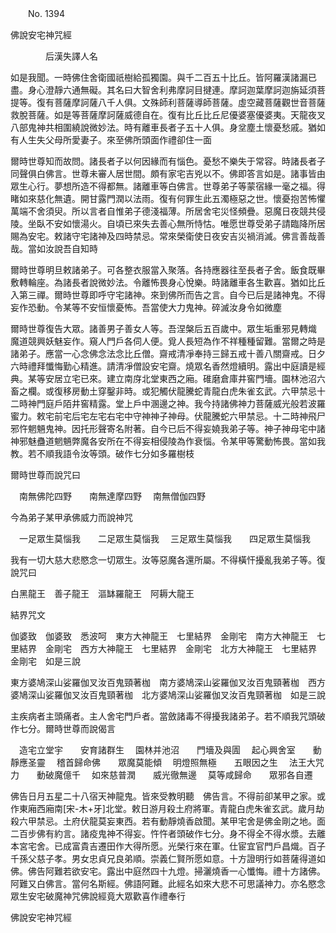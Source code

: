 ﻿　　No. 1394

佛說安宅神咒經

　　　　后漢失譯人名


如是我聞。一時佛住舍衛國祇樹給孤獨園。與千二百五十比丘。皆阿羅漢諸漏已盡。身心澄靜六通無礙。其名曰大智舍利弗摩訶目揵連。摩訶迦葉摩訶迦旃延須菩提等。復有菩薩摩訶薩八千人俱。文殊師利菩薩導師菩薩。虛空藏菩薩觀世音菩薩救脫菩薩。如是等菩薩摩訶薩威德自在。復有比丘比丘尼優婆塞優婆夷。天龍夜叉八部鬼神共相圍繞說微妙法。時有離車長者子五十人俱。身坌塵土懷憂愁戚。猶如有人生失父母所愛妻子。來至佛所頭面作禮卻住一面

爾時世尊知而故問。諸長者子以何因緣而有惱色。憂愁不樂失于常容。時諸長者子同聲俱白佛言。世尊未審人居世間。頗有家宅吉兇以不。佛即答言如是。諸事皆由眾生心行。夢想所造不得都無。諸離車等白佛言。世尊弟子等蒙宿緣一毫之福。得睹如來慈化無遺。開甘露門潤以法雨。復有何罪生此五濁極惡之世。懷憂抱苦怖懼萬端不舍須臾。所以言者自惟弟子德淺福薄。所居舍宅災怪頻疊。惡魔日夜競共侵陵。坐臥不安如懷湯火。自頃已來失去善心無所恃怙。唯愿世尊受弟子請臨降所居賜為安宅。敕諸守宅諸神及四時禁忌。常來榮衛使日夜安吉災禍消滅。佛言善哉善哉。當如汝說吾自知時

爾時世尊明旦敕諸弟子。可各整衣服當入聚落。各持應器往至長者子舍。飯食既畢敷轉輪座。為諸長者說微妙法。令離怖畏身心悅樂。時諸離車各生歡喜。猶如比丘入第三禪。爾時世尊即呼守宅諸神。來到佛所而告之言。自今已后是諸神鬼。不得妄作恐動。令某等不安恒懷憂怖。吾當使大力鬼神。碎滅汝身令如微塵

爾時世尊復告大眾。諸善男子善女人等。吾涅槃后五百歲中。眾生垢重邪見轉熾　魔道競興妖魅妄作。窺人門戶各伺人便。覓人長短為作不祥種種留難。當爾之時是諸弟子。應當一心念佛念法念比丘僧。齋戒清凈奉持三歸五戒十善八關齋戒。日夕六時禮拜懺悔勤心精進。請清凈僧設安宅齋。燒眾名香然燈續明。露出中庭讀是經典。某等安居立宅已來。建立南庌北堂東西之廂。碓磨倉庫井窖門墻。園林池沼六畜之欄。或復移房動土穿鑿非時。或犯觸伏龍騰蛇青龍白虎朱雀玄武。六甲禁忌十二時神門庭戶陌井窖精露。堂上戶中溷邊之神。我今持諸佛神力菩薩威光般若波羅蜜力。敕宅前宅后宅左宅右宅中守神神子神母。伏龍騰蛇六甲禁忌。十二時神飛尸邪忤魍魎鬼神。因托形聲寄名附著。自今已后不得妄嬈我弟子等。神子神母宅中諸神邪魅蠱道魍魎弊魔各安所在不得妄相侵陵為作衰惱。令某甲等驚動怖畏。當如我教。若不順我語令汝等頭。破作七分如多羅樹枝

爾時世尊而說咒曰

　南無佛陀四野　　南無達摩四野
　南無僧伽四野　

今為弟子某甲承佛威力而說神咒

　一足眾生莫惱我　　二足眾生莫惱我
　三足眾生莫惱我　　四足眾生莫惱我　

我有一切大慈大悲愍念一切眾生。汝等惡魔各還所屬。不得橫忓擾亂我弟子等。復說咒曰

白黑龍王　善子龍王　漚缽羅龍王　阿耨大龍王

結界咒文

伽婆致　伽婆致　悉波呵　東方大神龍王　七里結界　金剛宅　南方大神龍王　七里結界　金剛宅　西方大神龍王　七里結界　金剛宅　北方大神龍王　七里結界　金剛宅　如是三說

東方婆鳩深山娑羅伽叉汝百鬼頸著枷　南方婆鳩深山娑羅伽叉汝百鬼頸著枷　西方婆鳩深山娑羅伽叉汝百鬼頸著枷　北方婆鳩深山娑羅伽叉汝百鬼頸著枷　如是三說

主疾病者主頭痛者。主人舍宅門戶者。當斂諸毒不得擾我諸弟子。若不順我咒頭破作七分。爾時世尊而說偈言

　造宅立堂宇　　安育諸群生
　園林并池沼　　門墻及與圊
　起心興舍室　　動靜應圣靈
　稽首歸命佛　　眾魔莫能傾
　明燈照無極　　五眼因之生
　法王大咒力　　動破魔億千
　如來慈普潤　　威光徹無邊
　莫等咸歸命　　眾邪各自遷　

佛告日月五星二十八宿天神龍鬼。皆來受教明聽　佛告言。不得前卻某甲之家。或作東廂西廂南[宋-木+牙]北堂。敕日游月殺土府將軍。青龍白虎朱雀玄武。歲月劫殺六甲禁忌。土府伏龍莫妄東西。若有動靜燒香啟聞。某甲宅舍是佛金剛之地。面二百步佛有約言。諸疫鬼神不得妄。忤忤者頭破作七分。身不得全不得水漿。去離本宮宅舍。已成富貴吉遷田作大得所愿。光榮行來在軍。仕宦宜官門戶昌熾。百子千孫父慈子孝。男女忠貞兄良弟順。崇義仁賢所愿如意。十方證明行如菩薩得道如佛。佛告阿難若欲安宅。露出中庭然四十九燈。掃灑燒香一心懺悔。禮十方諸佛。阿難又白佛言。當何名斯經。佛語阿難。此經名如來大悲不可思議神力。亦名愍念眾生安宅破魔神咒佛說經竟大眾歡喜作禮奉行

佛說安宅神咒經
